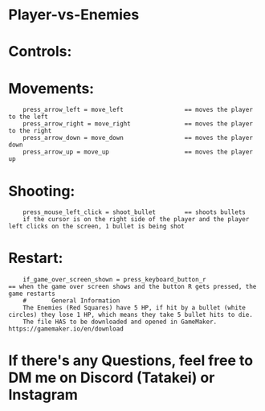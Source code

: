 # Player-vs-Enemies

# Controls:

#       Movements:
        press_arrow_left = move_left                 == moves the player to the left
        press_arrow_right = move_right               == moves the player to the right
        press_arrow_down = move_down                 == moves the player down
        press_arrow_up = move_up                     == moves the player up
#       Shooting:
        press_mouse_left_click = shoot_bullet        == shoots bullets
        if the cursor is on the right side of the player and the player left clicks on the screen, 1 bullet is being shot
#       Restart:
        if_game_over_screen_shown = press_keyboard_button_r                 == when the game over screen shows and the button R gets pressed, the game restarts
        #       General Information
        The Enemies (Red Squares) have 5 HP, if hit by a bullet (white circles) they lose 1 HP, which means they take 5 bullet hits to die.
        The file HAS to be downloaded and opened in GameMaker. https://gamemaker.io/en/download

#        If there's any Questions, feel free to DM me on Discord (Tatakei) or Instagram

